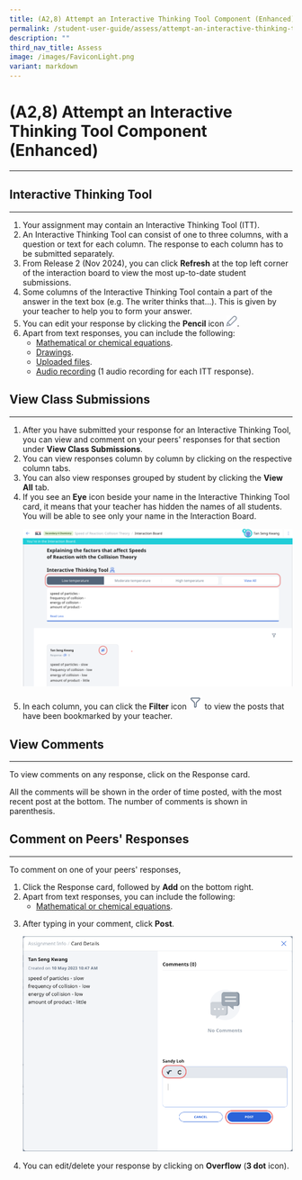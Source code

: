 ```yaml
---
title: (A2,8) Attempt an Interactive Thinking Tool Component (Enhanced)
permalink: /student-user-guide/assess/attempt-an-interactive-thinking-tool-component/
description: ""
third_nav_title: Assess
image: /images/FaviconLight.png
variant: markdown
---
```

<h1 id="attempt-an-interactive-thinking-tool-component">(A2,8) Attempt an Interactive Thinking Tool Component (Enhanced)</h1><hr>
<h2 id="-interactive-thinking-tool-">Interactive Thinking Tool</h2>
<hr>
<ol>
<li>Your assignment may contain an Interactive Thinking Tool (ITT).</li>
<li>An Interactive Thinking Tool can consist of one to three columns, with a question or text for each column. The response to each column has to be submitted separately.</li>
<li>From Release 2 (Nov 2024), you can click <b>Refresh</b> at the top left corner of the interaction board to view the most up-to-date student submissions. </li>
<li>Some columns of the Interactive Thinking Tool contain a part of the answer in the text box (e.g. The writer thinks that…). This is given by your teacher to help you to form your answer.</li>
<li>You can edit your response by clicking the <strong>Pencil</strong> icon <img style="width:1.2rem; display: inline;" src="/images/Icons/Pencil.svg">.</li>
<li>Apart from text responses, you can include the following:<ul>
<li><a target="_blank" href="/student-user-guide/assess/insert-mathematical-or-chemical-equations/">Mathematical or chemical equations</a>.</li>
<li><a target="_blank" href="/student-user-guide/assess/insert-drawing/">Drawings</a>.</li>
<li><a target="_blank" href="/student-user-guide/assess/upload-file/">Uploaded files</a>.</li>
<li><a target="_blank" href="/student-user-guide/assess/attempt-an-audio-response-question/">Audio recording</a> (1 audio recording for each ITT response).</li>
</ul>
</li>
</ol>
<h2 id="-view-class-submissions-">View Class Submissions</h2>
<hr>
<ol>
<li>After you have submitted your response for an Interactive Thinking Tool, you can view and comment on your peers' responses for that section under <strong>View Class Submissions</strong>.</li>
<li>You can view responses column by column by clicking on the respective column tabs.</li>
<li>You can also view responses grouped by student by clicking the <strong>View All</strong> tab.</li>
<li>If you see an <strong>Eye</strong> icon beside your name in the Interactive Thinking Tool card, it means that your teacher has hidden the names of all students. You will be able to see only your name in the Interaction Board. </li>
<p><img src="/images/1Student/As-ITT.png"></p>
<li>In each column, you can click the <strong>Filter</strong> icon <img style="width:1.5rem; display: inline;" src="/images/Icons/Filter24.svg"> to view the posts that have been bookmarked by your teacher.</li>
</ol>
<h2 id="-view-comments-">View Comments</h2>
<hr>
<p>To view comments on any response, click on the Response card.</p>
<p>All the comments will be shown in the order of time posted, with the most recent post at the bottom. The number of comments is shown in parenthesis.</p>
<h2 id="-comment-on-peers-responses-">Comment on Peers' Responses</h2>
<hr>
<p>To comment on one of your peers' responses,</p>
<ol>
<li>Click the Response card, followed by <strong>Add</strong> on the bottom right.</li>
<li>Apart from text responses, you can include the following:<ul>
<li><a target="_blank" href="/student-user-guide/assess/insert-mathematical-or-chemical-equations/">Mathematical or chemical equations</a>.</li>
</ul>
</li>
<li><p>After typing in your comment, click <strong>Post</strong>.</p>
<p> <img src="/images/1Student/As-ITTComments.png"></p>
</li>
<li><p>You can edit/delete your response by clicking on <strong>Overflow</strong> (<strong>3 dot</strong> icon).</p>
</li>
</ol>